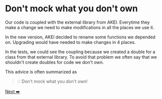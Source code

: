 # Don't mock what you don't own

Our code is coupled with the external library from AKEI. Everytime they make a change we need to make modifications in all the places we use it.

In the new version, AKEI decided to rename some functions we depended on. Upgrading would have needed to make changes in 4 places.

In the tests, we could see the coupling because we created a double for a class from that external library. To avoid that problem we often say that we shouldn't create doubles for code we don't own.

This advice is often summarized as

> 💡 Don't mock what you don't own!

[Next ➡️](./looking-at-the-vocabulary.md)